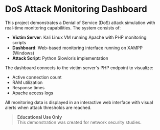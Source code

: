 # DoS Attack Monitoring Dashboard

This project demonstrates a Denial of Service (DoS) attack simulation with real-time monitoring capabilities. The system consists of:

- **Victim Server**: Kali Linux VM running Apache with PHP monitoring scripts
- **Dashboard**: Web-based monitoring interface running on XAMPP (Windows)
- **Attack Script**: Python Slowloris implementation

The dashboard connects to the victim server's PHP endpoint to visualize:
- Active connection count
- RAM utilization
- Response times
- Apache access logs

All monitoring data is displayed in an interactive web interface with visual alerts when attack thresholds are reached.

> **Educational Use Only**  
> This demonstration was created for network security studies.
